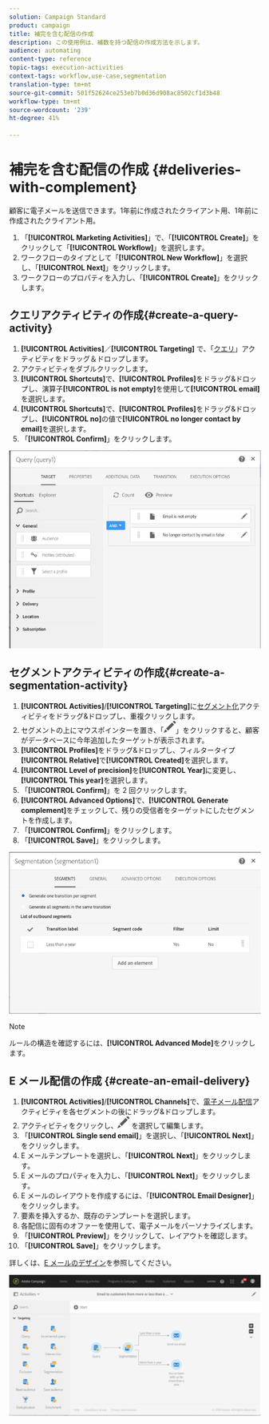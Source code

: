 ```yaml
---
solution: Campaign Standard
product: campaign
title: 補完を含む配信の作成
description: この使用例は、補数を持つ配信の作成方法を示します。
audience: automating
content-type: reference
topic-tags: execution-activities
context-tags: workflow,use-case,segmentation
translation-type: tm+mt
source-git-commit: 501f52624ce253eb7b0d36d908ac8502cf1d3b48
workflow-type: tm+mt
source-wordcount: '239'
ht-degree: 41%

---
```



# 補完を含む配信の作成 {#deliveries-with-complement}

顧客に電子メールを送信できます。1年前に作成されたクライアント用、1年前に作成されたクライアント用。

1. 「**[!UICONTROL Marketing Activities]**」で、「**[!UICONTROL Create]**」をクリックして「**[!UICONTROL Workflow]**」を選択します。
1. ワークフローのタイプとして「**[!UICONTROL New Workflow]**」を選択し、「**[!UICONTROL Next]**」をクリックします。
1. ワークフローのプロパティを入力し、「**[!UICONTROL Create]**」をクリックします。

## クエリアクティビティの作成{#create-a-query-activity}

1. **[!UICONTROL Activities]**／**[!UICONTROL Targeting]** で、「[クエリ](../../automating/using/query.md)」アクティビティをドラッグ＆ドロップします。
1. アクティビティをダブルクリックします。
1. **[!UICONTROL Shortcuts]**&#x200B;で、**[!UICONTROL Profiles]**&#x200B;をドラッグ&amp;ドロップし、演算子&#x200B;**[!UICONTROL is not empty]**&#x200B;を使用して&#x200B;**[!UICONTROL email]**&#x200B;を選択します。
1. **[!UICONTROL Shortcuts]**&#x200B;で、**[!UICONTROL Profiles]**&#x200B;をドラッグ&amp;ドロップし、**[!UICONTROL no]**&#x200B;の値で&#x200B;**[!UICONTROL no longer contact by email]**&#x200B;を選択します。
1. 「**[!UICONTROL Confirm]**」をクリックします。

![](assets/wf-complement-query.png)

## セグメントアクティビティの作成{#create-a-segmentation-activity}

1. **[!UICONTROL Activities]**/**[!UICONTROL Targeting]**&#x200B;に[セグメント化](../../automating/using/segmentation.md)アクティビティをドラッグ&amp;ドロップし、重複クリックします。
1. セグメントの上にマウスポインターを置き、「![](assets/edit_darkgrey-24px.png)」をクリックすると、顧客がデータベースに今年追加したターゲットが表示されます。
1. **[!UICONTROL Profiles]**&#x200B;をドラッグ&amp;ドロップし、フィルタータイプ&#x200B;**[!UICONTROL Relative]**&#x200B;で&#x200B;**[!UICONTROL Created]**&#x200B;を選択します。
1. **[!UICONTROL Level of precision]**&#x200B;を&#x200B;**[!UICONTROL Year]**&#x200B;に変更し、**[!UICONTROL This year]**&#x200B;を選択します。
1. 「**[!UICONTROL Confirm]**」を 2 回クリックします。
1. **[!UICONTROL Advanced Options]**&#x200B;で、**[!UICONTROL Generate complement]**&#x200B;をチェックして、残りの受信者をターゲットにしたセグメントを作成します。
1. 「**[!UICONTROL Confirm]**」をクリックします。
1. 「**[!UICONTROL Save]**」をクリックします。

![](assets/wf-complement-segmentation.png)

>[!NOTE]
>
>ルールの構造を確認するには、**[!UICONTROL Advanced Mode]**&#x200B;をクリックします。

## E メール配信の作成 {#create-an-email-delivery}

1. **[!UICONTROL Activities]**/**[!UICONTROL Channels]**&#x200B;で、[電子メール配信](../../automating/using/email-delivery.md)アクティビティを各セグメントの後にドラッグ&amp;ドロップします。
1. アクティビティをクリックし、![](assets/edit_darkgrey-24px.png) を選択して編集します。
1. 「**[!UICONTROL Single send email]**」を選択し、「**[!UICONTROL Next]**」をクリックします。
1. E メールテンプレートを選択し、「**[!UICONTROL Next]**」をクリックします。
1. E メールのプロパティを入力し、「**[!UICONTROL Next]**」をクリックします。
1. E メールのレイアウトを作成するには、「**[!UICONTROL Email Designer]**」をクリックします。
1. 要素を挿入するか、既存のテンプレートを選択します。
1. 各配信に固有のオファーを使用して、電子メールをパーソナライズします。
1. 「**[!UICONTROL Preview]**」をクリックして、レイアウトを確認します。
1. 「**[!UICONTROL Save]**」をクリックします。

詳しくは、[E メールのデザイン](../../designing/using/designing-from-scratch.md#designing-an-email-content-from-scratch)を参照してください。

![](assets/wf-deliveries-with-a-complement.png)
